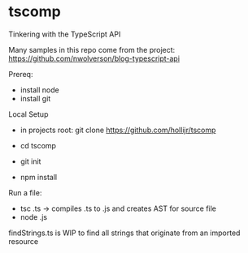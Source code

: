 # tscomp
Tinkering with the TypeScript API

Many samples in this repo come from the project: https://github.com/nwolverson/blog-typescript-api

Prereq:
- install node
- install git

Local Setup
- in projects root:
    git clone https://github.com/hollijr/tscomp 
    
- cd tscomp
- git init
- npm install
    
Run a file:
- tsc <filename>.ts
    -> compiles .ts to .js and creates AST for source file
- node <filename>.js

findStrings.ts is WIP to find all strings that originate from an imported resource
